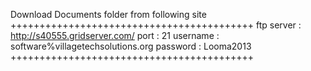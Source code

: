 Download Documents folder from following site 
++++++++++++++++++++++++++++++++++++++++++
ftp server : http://s40555.gridserver.com/
port : 21
username : software%villagetechsolutions.org
password : Looma2013
++++++++++++++++++++++++++++++++++++++++++







